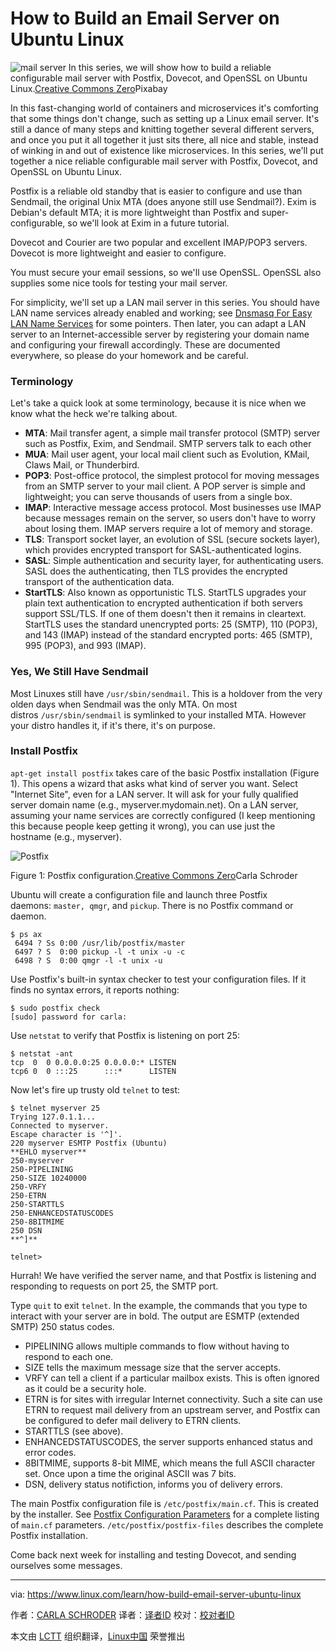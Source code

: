 How to Build an Email Server on Ubuntu Linux
============================================================

 ![mail server](https://www.linux.com/sites/lcom/files/styles/rendered_file/public/mail-stack.jpg?itok=SVMfa8WZ "mail server") 
In this series, we will show how to build a reliable configurable mail server with Postfix, Dovecot, and OpenSSL on Ubuntu Linux.[Creative Commons Zero][2]Pixabay

In this fast-changing world of containers and microservices it's comforting that some things don't change, such as setting up a Linux email server. It's still a dance of many steps and knitting together several different servers, and once you put it all together it just sits there, all nice and stable, instead of winking in and out of existence like microservices. In this series, we'll put together a nice reliable configurable mail server with Postfix, Dovecot, and OpenSSL on Ubuntu Linux.

Postfix is a reliable old standby that is easier to configure and use than Sendmail, the original Unix MTA (does anyone still use Sendmail?). Exim is Debian's default MTA; it is more lightweight than Postfix and super-configurable, so we'll look at Exim in a future tutorial.

Dovecot and Courier are two popular and excellent IMAP/POP3 servers. Dovecot is more lightweight and easier to configure.

You must secure your email sessions, so we'll use OpenSSL. OpenSSL also supplies some nice tools for testing your mail server.

For simplicity, we'll set up a LAN mail server in this series. You should have LAN name services already enabled and working; see [Dnsmasq For Easy LAN Name Services][5] for some pointers. Then later, you can adapt a LAN server to an Internet-accessible server by registering your domain name and configuring your firewall accordingly. These are documented everywhere, so please do your homework and be careful.

### Terminology

Let's take a quick look at some terminology, because it is nice when we know what the heck we're talking about.

*   **MTA**: Mail transfer agent, a simple mail transfer protocol (SMTP) server such as Postfix, Exim, and Sendmail. SMTP servers talk to each other
*   **MUA**: Mail user agent, your local mail client such as Evolution, KMail, Claws Mail, or Thunderbird.
*   **POP3**: Post-office protocol, the simplest protocol for moving messages from an SMTP server to your mail client. A POP server is simple and lightweight; you can serve thousands of users from a single box.
*   **IMAP**: Interactive message access protocol. Most businesses use IMAP because messages remain on the server, so users don't have to worry about losing them. IMAP servers require a lot of memory and storage.
*   **TLS**: Transport socket layer, an evolution of SSL (secure sockets layer), which provides encrypted transport for SASL-authenticated logins.
*   **SASL**: Simple authentication and security layer, for authenticating users. SASL does the authenticating, then TLS provides the encrypted transport of the authentication data.
*   **StartTLS**: Also known as opportunistic TLS. StartTLS upgrades your plain text authentication to encrypted authentication if both servers support SSL/TLS. If one of them doesn't then it remains in cleartext. StartTLS uses the standard unencrypted ports: 25 (SMTP), 110 (POP3), and 143 (IMAP) instead of the standard encrypted ports: 465 (SMTP), 995 (POP3), and 993 (IMAP).

### Yes, We Still Have Sendmail

Most Linuxes still have `/usr/sbin/sendmail`. This is a holdover from the very olden days when Sendmail was the only MTA. On most distros `/usr/sbin/sendmail` is symlinked to your installed MTA. However your distro handles it, if it's there, it's on purpose.

### Install Postfix

`apt-get install postfix` takes care of the basic Postfix installation (Figure 1). This opens a wizard that asks what kind of server you want. Select "Internet Site", even for a LAN server. It will ask for your fully qualified server domain name (e.g., myserver.mydomain.net). On a LAN server, assuming your name services are correctly configured (I keep mentioning this because people keep getting it wrong), you can use just the hostname (e.g., myserver).

 ![Postfix](https://www.linux.com/sites/lcom/files/styles/rendered_file/public/postfix-1.png?itok=NJLdtICb "Postfix") 

Figure 1: Postfix configuration.[Creative Commons Zero][1]Carla Schroder

Ubuntu will create a configuration file and launch three Postfix daemons: `master, qmgr`, and `pickup`. There is no Postfix command or daemon.

```
$ ps ax
 6494 ? Ss 0:00 /usr/lib/postfix/master
 6497 ? S  0:00 pickup -l -t unix -u -c
 6498 ? S  0:00 qmgr -l -t unix -u 
```

Use Postfix's built-in syntax checker to test your configuration files. If it finds no syntax errors, it reports nothing:

```
$ sudo postfix check
[sudo] password for carla: 
```

Use `netstat` to verify that Postfix is listening on port 25:

```
$ netstat -ant
tcp  0  0 0.0.0.0:25 0.0.0.0:* LISTEN
tcp6 0  0 :::25      :::*      LISTEN
```

Now let's fire up trusty old `telnet` to test:

```
$ telnet myserver 25
Trying 127.0.1.1...
Connected to myserver.
Escape character is '^]'.
220 myserver ESMTP Postfix (Ubuntu)
**EHLO myserver**
250-myserver
250-PIPELINING
250-SIZE 10240000
250-VRFY
250-ETRN
250-STARTTLS
250-ENHANCEDSTATUSCODES
250-8BITMIME
250 DSN
**^]**

telnet> 
```

Hurrah! We have verified the server name, and that Postfix is listening and responding to requests on port 25, the SMTP port.

Type `quit` to exit `telnet`. In the example, the commands that you type to interact with your server are in bold. The output are ESMTP (extended SMTP) 250 status codes.

*   PIPELINING allows multiple commands to flow without having to respond to each one.
*   SIZE tells the maximum message size that the server accepts.
*   VRFY can tell a client if a particular mailbox exists. This is often ignored as it could be a security hole.
*   ETRN is for sites with irregular Internet connectivity. Such a site can use ETRN to request mail delivery from an upstream server, and Postfix can be configured to defer mail delivery to ETRN clients.
*   STARTTLS (see above).
*   ENHANCEDSTATUSCODES, the server supports enhanced status and error codes.
*   8BITMIME, supports 8-bit MIME, which means the full ASCII character set. Once upon a time the original ASCII was 7 bits.
*   DSN, delivery status notifiction, informs you of delivery errors.

The main Postfix configuration file is `/etc/postfix/main.cf`. This is created by the installer. See [Postfix Configuration Parameters][6] for a complete listing of `main.cf` parameters. `/etc/postfix/postfix-files` describes the complete Postfix installation.

Come back next week for installing and testing Dovecot, and sending ourselves some messages.

--------------------------------------------------------------------------------

via: https://www.linux.com/learn/how-build-email-server-ubuntu-linux

作者：[CARLA SCHRODER][a]
译者：[译者ID](https://github.com/译者ID)
校对：[校对者ID](https://github.com/校对者ID)

本文由 [LCTT](https://github.com/LCTT/TranslateProject) 组织翻译，[Linux中国](https://linux.cn/) 荣誉推出

[a]:https://www.linux.com/users/cschroder
[1]:https://www.linux.com/licenses/category/creative-commons-zero
[2]:https://www.linux.com/licenses/category/creative-commons-zero
[3]:https://www.linux.com/files/images/postfix-1png
[4]:https://www.linux.com/files/images/mail-stackjpg
[5]:https://www.linux.com/learn/dnsmasq-easy-lan-name-services
[6]:http://www.postfix.org/postconf.5.html
